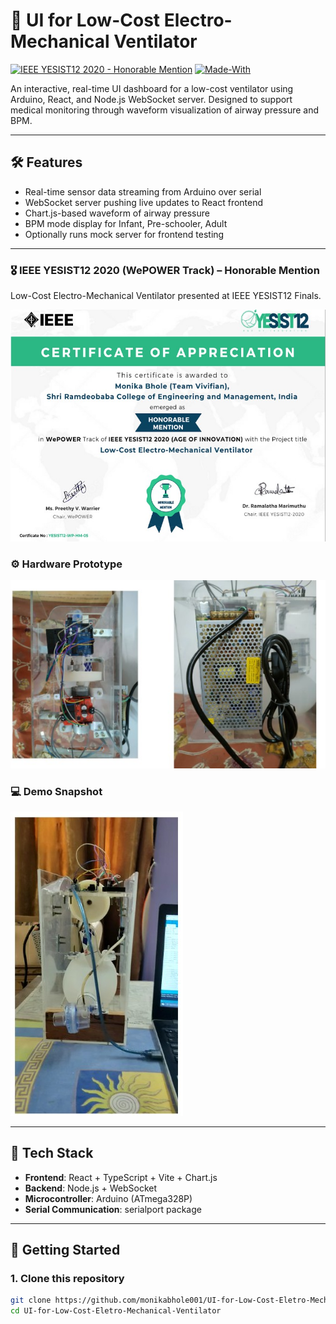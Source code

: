 # 💨 UI for Low-Cost Electro-Mechanical Ventilator

[![IEEE YESIST12 2020 - Honorable Mention](https://img.shields.io/badge/Award-IEEE%20YESIST12%202020%20Honorable%20Mention-blue)](#)
[![Made-With](https://img.shields.io/badge/Made%20With-React--TS%2C%20Arduino%2C%20Node.js-blueviolet)](#)

An interactive, real-time UI dashboard for a low-cost ventilator using Arduino, React, and Node.js WebSocket server. Designed to support medical monitoring through waveform visualization of airway pressure and BPM.

---

## 🛠️ Features

- Real-time sensor data streaming from Arduino over serial
- WebSocket server pushing live updates to React frontend
- Chart.js-based waveform of airway pressure
- BPM mode display for Infant, Pre-schooler, Adult
- Optionally runs mock server for frontend testing

---

### 🎖️ IEEE YESIST12 2020 (WePOWER Track) – Honorable Mention  
Low-Cost Electro-Mechanical Ventilator presented at IEEE YESIST12 Finals.

![Certificate](./assets/honorable_mention.jpg)

### ⚙️ Hardware Prototype

![Prototype](./assets/prototype.jpg)

### 💻 Demo Snapshot

![Demo](./assets/demo.jpg)


---

## 🧰 Tech Stack

- **Frontend**: React + TypeScript + Vite + Chart.js
- **Backend**: Node.js + WebSocket
- **Microcontroller**: Arduino (ATmega328P)
- **Serial Communication**: serialport package

---

## 🚀 Getting Started

### 1. Clone this repository

```bash
git clone https://github.com/monikabhole001/UI-for-Low-Cost-Eletro-Mechanical-Ventilator.git
cd UI-for-Low-Cost-Eletro-Mechanical-Ventilator

